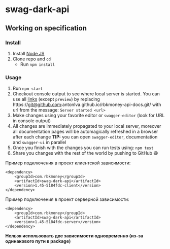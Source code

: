 # swag-dark-api

## Working on specification
### Install

1. Install [Node JS](https://nodejs.org/)
2. Clone repo and `cd`
    + Run `npm install`

### Usage

1. Run `npm start`
2. Checkout console output to see where local server is started. You can use all [links](#links) (except `preview`) by replacing https://git@github.com:antonlva.github.io/rbkmoney-api-docs.git/ with url from the message: `Server started <url>`
3. Make changes using your favorite editor or `swagger-editor` (look for URL in console output)
4. All changes are immediately propagated to your local server, moreover all documentation pages will be automagically refreshed in a browser after each change
**TIP:** you can open `swagger-editor`, documentation and `swagger-ui` in parallel
5. Once you finish with the changes you can run tests using: `npm test`
6. Share you changes with the rest of the world by pushing to GitHub :smile:

Пример подключения в проект клиентской зависимости: 
```      
<dependency>
    <groupId>com.rbkmoney</groupId>
    <artifactId>swag-dark-api</artifactId>
    <version>1.45-5184fdc-client</version>
</dependency>
```

Пример подключения в проект серверной зависимости:
```
<dependency>
    <groupId>com.rbkmoney</groupId>
    <artifactId>swag-dark-api</artifactId>
    <version>1.45-5184fdc-server</version>
</dependency>
``` 

**Нельзя использовать две зависимости одновременно (из-за одинакового пути в package)**
